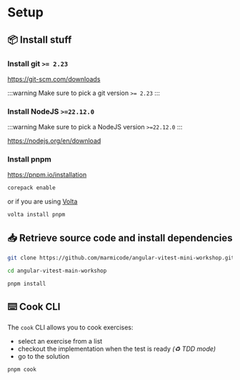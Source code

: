 # Setup

## 📦 Install stuff

### Install git `>= 2.23`

https://git-scm.com/downloads

:::warning
Make sure to pick a git version `>= 2.23`
:::

### Install NodeJS `>=22.12.0`

:::warning
Make sure to pick a NodeJS version `>=22.12.0`
:::

https://nodejs.org/en/download

### Install pnpm

https://pnpm.io/installation

```sh
corepack enable
```

or if you are using [Volta](https://volta.sh/)

```sh
volta install pnpm
```

## 📥 Retrieve source code and install dependencies

```sh
git clone https://github.com/marmicode/angular-vitest-mini-workshop.git

cd angular-vitest-main-workshop

pnpm install
```

## ⌨️ Cook CLI

The `cook` CLI allows you to cook exercises:

- select an exercise from a list
- checkout the implementation when the test is ready _(♻️ TDD mode)_
- go to the solution

```sh
pnpm cook
```
